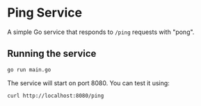 # Ping Service

A simple Go service that responds to `/ping` requests with "pong".

## Running the service

```bash
go run main.go
```

The service will start on port 8080. You can test it using:

```bash
curl http://localhost:8080/ping
```